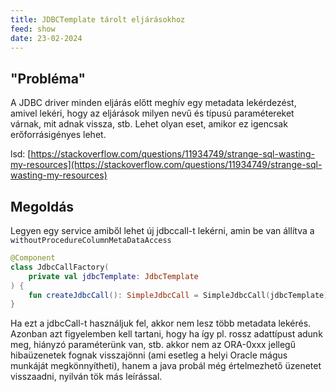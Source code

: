 ```yaml
---
title: JDBCTemplate tárolt eljárásokhoz
feed: show
date: 23-02-2024
---
```


## "Probléma"

A JDBC driver minden eljárás előtt meghív egy metadata lekérdezést, amivel lekéri, hogy az eljárások milyen nevű és típusú paramétereket várnak, mit adnak vissza, stb. Lehet olyan eset, amikor ez igencsak erőforrásigényes lehet.

lsd: [https://stackoverflow.com/questions/11934749/strange-sql-wasting-my-resources](https://stackoverflow.com/questions/11934749/strange-sql-wasting-my-resources)

## Megoldás

Legyen egy service amiből lehet új jdbccall-t lekérni, amin be van állítva a `withoutProcedureColumnMetaDataAccess`

```kotlin
@Component
class JdbcCallFactory(
    private val jdbcTemplate: JdbcTemplate
) {
    fun createJdbcCall(): SimpleJdbcCall = SimpleJdbcCall(jdbcTemplate).withoutProcedureColumnMetaDataAccess()
}
```

Ha ezt a jdbcCall-t használjuk fel, akkor nem lesz több metadata lekérés. Azonban azt figyelemben kell tartani, hogy ha így pl. rossz adattípust adunk meg, hiányzó paraméterünk van, stb. akkor nem az ORA-0xxx jellegű hibaüzenetek fognak visszajönni (ami esetleg a helyi Oracle mágus munkáját megkönnyítheti), hanem a java probál még értelmezhető üzenetet visszaadni, nyilván tök más leírással.